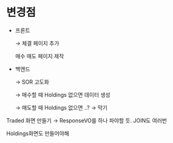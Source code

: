 # 변경점

- 프론트
    
    → 체결 페이지 추가
    
    매수 매도 페이지 제작
    
- 백엔드
    
    → SOR 고도화
    
    → 매수할 때 Holdings 없으면 데이터 생성
    
    → 매도할 때 Holdings 없으면 ..? → 막기
    

Traded 화면 만들기 → ResponseVO를 하나 파야할 듯. JOIN도 여러번

Holdings화면도 만들어야해
